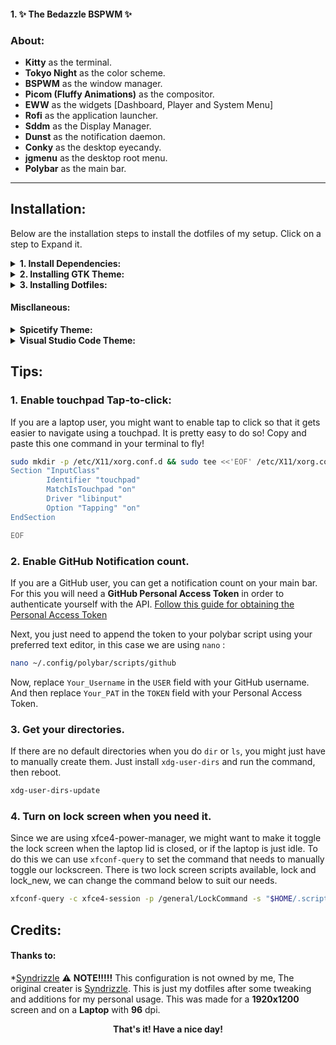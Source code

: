 #### 1. ✨ The Bedazzle BSPWM ✨

### About:
* **Kitty** as the terminal.
* **Tokyo Night** as the color scheme.
* **BSPWM** as the window manager.
* **Picom (Fluffy Animations)** as the compositor.
* **EWW** as the widgets [Dashboard, Player and System Menu]
* **Rofi** as the application launcher.
* **Sddm** as the Display Manager.
* **Dunst** as the notification daemon.
* **Conky** as the desktop eyecandy.
* **jgmenu** as the desktop root menu.
* **Polybar** as the main bar.

---
## Installation:
Below are the installation steps to install the dotfiles of my setup. Click on a step to Expand it.
<details>
<summary><b>1. Install Dependencies: </b></summary>

Before we begin the installation, you need to create a `Downloads` folder in your `/home` folder if it is not there by default.
```bash
mkdir ~/Downloads
```
Since we will store temporary cloned files in this folder.

For now the installation instructions are only provided for Arch Based distributions, I have not included the steps for others because I don't want to end up fighting with the compatibility issues on other distributions, I will add them after proper testing.<br>  

A one time command to install most of these dependencies with **your favorite AUR Helper** is given below, however some of them might need to be installed manually. In this case we are using yay, you can any other, I don't mind 🙃
```bash
yay -S kitty polybar rofi bspwm-rounded-corners-git xdg-user-dirs thunar xorg pulseaudio blueberry feh lxappearance file-roller gtk-engines gtk-engine-murrine neofetch imagemagick parcellite xclip maim gpick curl jq tint2 zsh moreutils recode dunst plank python-xdg redshift mate-polkit xfce4-settings yaru-sound-theme fish alsa-utils sddm xorg-xinit brightnessctl acpi mugshot playerctl python-pytz glava wmctrl i3lock-color jgmenu inter-font networkmanager-dmenu-git conky-lua bsp-layout zscroll noise-suppression-for-voice starship lsof gamemode lib32-gamemode xdo bluez bluez-utils bluez-libs bluez-tools noto-fonts-emoji ibus-uniemoji upower
```

You also need `pylrc` which is a python module for handling the lyrics of song in the eww based player. You can skip this if you don't use spotify.
First install `pip`:
```bash
sudo pacman -S python-pip
```
Then:
```bash
sudo pip install pylrc
```
To install pylrc to your main `site-packages` folder.

Now you gotta install some dependencies which cannot be installed via the AUR helper/Pacman or it is better to install them this way:

#### 1. Eww
Elkowar's wacky widgets are the main widgets that we are gonna use in our system. It is a very essential dependency that you need.
First you need the nightly version of rust and also GTK3. A speedy way would be to directly install the binary package of rust nightly from the AUR using your favorite AUR helper:
```bash
yay -S rust-nightly-bin gtk3
```
Then we just need to run a few commands assuming you have `git` installed:
```bash
cd ~/Downloads
git clone https://github.com/elkowar/eww.git
cd eww
cargo build --release -j $(nproc)
cd target/release
sudo mv eww /usr/bin/eww
```
That installs eww to our root filesystem, which is then sourced from the `$PATH`.

#### 2. xqp
xqp comes from the author of `bspwm`.  It outputs the pointer ID under the window, basically, it is needed for the right click menu to function when clicking the root window in bspwm. The method of doing this was taken from [beyond9thousand](https://github.com/beyond9thousand)

NOTE: You need `base-devel` installed before this:
```bash
sudo pacman -S base-devel
```
Then you just gotta do:
```bash
cd ~/Downloads
git clone https://github.com/baskerville/xqp.git
cd xqp
make
sudo make install
```

#### 3. Picom Pijulius Fork
This picom fork has the best window animations you can get. For eyecandy we are using this fork, this isn't available in the AUR, so you need to install it manually:

First install all the dependencies required to build the compositor:
```bash
sudo pacman -S libconfig libev libxdg-basedir pcre pixman xcb-util-image xcb-util-renderutil hicolor-icon-theme libglvnd libx11 libxcb libxext libdbus asciidoc uthash
```
Then do the following:
```bash
cd ~/Downloads
git clone https://github.com/pijulius/picom.git
cd picom/
meson --buildtype=release . build --prefix=/usr -Dwith_docs=true
sudo ninja -C build install
```

Add your user to the ADM Group and start the following services:
```bash
sudo usermod -aG adm $USER
```

Bluetooth:
```bash
sudo systemctl enable bluetooth
```

With that, we have all the dependencies. We can move to the next part.
</details>
<details>
<summary><b>2. Installing GTK Theme:</b></summary>
To match with the current colorscheme, we are using the <a href="https://github.com/Fausto-Korpsvart/Tokyo-Night-GTK-Theme">Tokyo Night GTK Theme</a>

```bash
cd ~/Downloads
git clone https://github.com/Fausto-Korpsvart/Tokyo-Night-GTK-Theme.git
cd Tokyo-Night-GTK-Theme/
mv themes/Tokyonight-Dark-BL /usr/share/themes/
```
And that's it!
</details>
<details>
<summary><b>3. Installing Dotfiles:</b></summary>
The step we all have been waiting for.

Clone them and install:
```bash
cd ~/Downloads
git clone https://github.com/mr-yuvie/bspwm
cd bspwm
cp -r .config .scripts .local .cache .wallpapers ~/
cp .xinitrc .gtkrc-2.0 ~/
```
Install Fonts:
Assuming you are already in the `bspwm` folder
```bash
cd .fonts
mv * /usr/share/fonts
```
Move `sddm.conf` and `environment` to it's location:
Again assuming you are in the `bspwm` folder
```bash
cd etc/
mv sddm.conf environment /etc/
```
Copy items in `usr` folder to their respective places:
```bash
sudo cp -r usr/* /usr/
```
The usr folder contains the cursor theme and some executable scripts.

</details>

#### Miscllaneous:

<details>
<summary><b>Spicetify Theme: </b></summary>

Since we copied the dotfiles, we can apply the spicetify theme now.
First, install spicetify using:
```bash
yay -S spicetify-cli-git
```

Then, we need to give read and write access to our spotify folder for modifications:
```bash
sudo chmod a+wr /opt/spotify
sudo chmod a+wr /opt/spotify/Apps -R
```

After that we just need to run:

```bash
spicetify config current_theme Ziro
spicetify config color_scheme tokyonight
spicetify config extensions adblock.js
spicetify backup apply
```
This would install the spicetify theme to your Spotify.

</details>

<details>
<summary><b>Visual Studio Code Theme: </b></summary>
To get a consistent look for visual studio code, you can install the <b>Tokyo Night</b> Theme from the visual studio code marketplace.

[Click Here to access the theme link](https://marketplace.visualstudio.com/items?itemName=enkia.tokyo-night)

</details>

## Tips:
### 1. Enable touchpad Tap-to-click:
If you are a laptop user, you might want to enable tap to click so that it gets easier to navigate using a touchpad. It is pretty easy to do so!
Copy and paste this one command in your terminal to fly!

```bash
sudo mkdir -p /etc/X11/xorg.conf.d && sudo tee <<'EOF' /etc/X11/xorg.conf.d/90-touchpad.conf 1> /dev/null
Section "InputClass"
        Identifier "touchpad"
        MatchIsTouchpad "on"
        Driver "libinput"
        Option "Tapping" "on"
EndSection

EOF
```

### 2. Enable GitHub Notification count.
If you are a GitHub user, you can get a notification count on your main bar.
For this you will need a **GitHub Personal Access Token** in order to authenticate yourself with the API.
[Follow this guide for obtaining the Personal Access Token](https://docs.github.com/en/authentication/keeping-your-account-and-data-secure/creating-a-personal-access-token)

Next, you just need to append the token to your polybar script using your preferred text editor, in this case we are using `nano` :
```bash
nano ~/.config/polybar/scripts/github
```
Now, replace `Your_Username` in the `USER` field with your GitHub username.
And then replace `Your_PAT` in the `TOKEN` field with your Personal Access Token.

### 3. Get your directories.
If there are no default directories when you do `dir` or `ls`, you might just have to manually create them.
Just install `xdg-user-dirs` and run the command, then reboot.
```bash
xdg-user-dirs-update
```

### 4. Turn on lock screen when you need it.
Since we are using xfce4-power-manager, we might want to make it toggle the lock screen when the laptop lid is closed, or if the laptop is just idle. To do this we can use `xfconf-query` to set the command that needs to manually toggle our lockscreen. There is two lock screen scripts available, lock and lock_new, we can change the command below to suit our needs.
```bash
xfconf-query -c xfce4-session -p /general/LockCommand -s "$HOME/.scripts/lock" --create -t string
```
## Credits:

#### Thanks to:
*[Syndrizzle](https://github.com/Syndrizzle)
⚠️ **NOTE!!!!!** This configuration is not owned by me, The original creater is [Syndrizzle](https://github.com/Syndrizzle). This is just my dotfiles after some tweaking and additions for my personal usage. This was made for a **1920x1200** screen and on a **Laptop** with **96** dpi.

<p align="center"><b>That's it! Have a nice day!</b></p>
